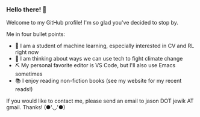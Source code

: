 ### Hello there! 👋

Welcome to my GitHub profile! I'm so glad you've decided to stop by.

Me in four bullet points:
- 🤖 I am a student of machine learning, especially interested in CV and RL right now
- 🌱 I am thinking about ways we can use tech to fight climate change
- ⛏ My personal favorite editor is VS Code, but I'll also use Emacs sometimes
- 📚 I enjoy reading non-fiction books (see my website for my recent reads!)

If you would like to contact me, please send an email to jason DOT jewik AT gmail. Thanks! (●'◡'●)
